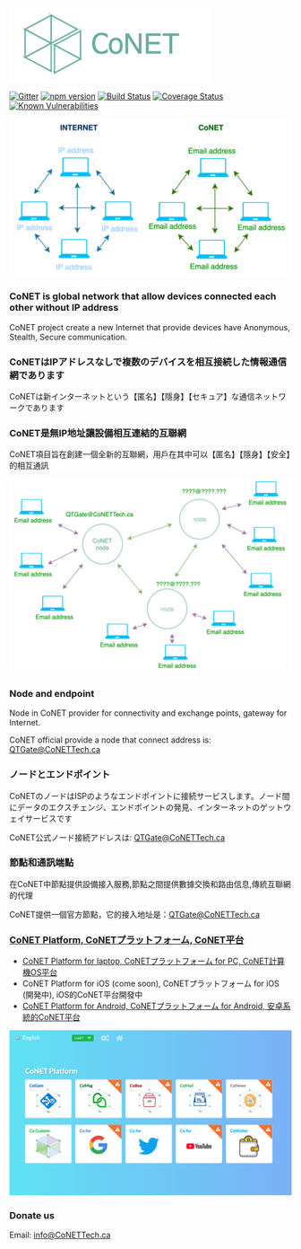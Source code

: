 ![http protocol](/resources/CoNET_icon.png?raw=true)

[![Gitter](https://img.shields.io/badge/chat-on%20gitter-blue.svg)](https://gitter.im/QTGate/Lobby)
[![npm version](https://badge.fury.io/js/conet.svg)](https://badge.fury.io/js/conet)
[![Build Status](https://travis-ci.org/QTGate/CoNET.svg?branch=master)](https://travis-ci.org/QTGate/CoNET)
[![Coverage Status](https://coveralls.io/repos/github/QTGate/CoNET/badge.svg?branch=master)](https://coveralls.io/github/QTGate/CoNET?branch=master)
[![Known Vulnerabilities](https://snyk.io/test/github/qtgate/conet/badge.svg?targetFile=package.json)](https://snyk.io/test/github/qtgate/conet?targetFile=package.json)

![http protocol](/resources/conet1.png?raw=true)

### CoNET is global network that allow devices connected each other without IP address

CoNET project create a new Internet that provide devices have Anonymous, Stealth, Secure communication.


### CoNETはIPアドレスなしで複数のデバイスを相互接続した情報通信網であります

CoNETは新インターネットという【匿名】【隱身】【セキュア】な通信ネットワークであります

### CoNET是無IP地址讓設備相互連結的互聯網

CoNET項目旨在創建一個全新的互聯網，用戶在其中可以【匿名】【隱身】【安全】的相互通訊

![http protocol](/resources/conet2.png?raw=true)

### Node and endpoint

Node in CoNET provider for connectivity and exchange points, gateway for Internet.

CoNET official provide a node that connect address is: QTGate@CoNETTech.ca

### ノードとエンドポイント

CoNETのノードはISPのようなエンドポイントに接続サービスします。ノード間にデータのエクスチェンジ、エンドポイントの発見、インターネットのゲットウェイサービスです

CoNET公式ノード接続アドレスは: QTGate@CoNETTech.ca

### 節點和通訊端點

在CoNET中節點提供設備接入服務,節點之間提供數據交換和路由信息,傳統互聯網的代理

CoNET提供一個官方節點，它的接入地址是：QTGate@CoNETTech.ca

### [CoNET Platform, CoNETプラットフォーム, CoNET平台](https://github.com/QTGate/QTGate-Desktop-Client)
- [CoNET Platform for laptop, CoNETプラットフォーム for PC, CoNET計算機OS平台](https://github.com/QTGate/QTGate-Desktop-Client)
- CoNET Platform for iOS (come soon), CoNETプラットフォーム for iOS (開発中), iOS的CoNET平台開發中
- [CoNET Platform for Android, CoNETプラットフォーム for Android, 安卓系統的CoNET平台](https://github.com/QTGate/CoNETPlatform-Android)

![http protocol](/resources/CoPlatform3.png?raw=true)

### Donate us
Email: info@CoNETTech.ca